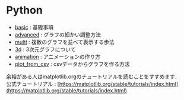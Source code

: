 # Python

* [basic](basic.ipynb) : 基礎事項  
* [advanced](advanced.ipynb) : グラフの細かい調整方法  
* [multi](multi.ipynb) : 複数のグラフを並べて表示する歩法  
* [3d](3d.ipynb) : 3次元グラフについて  
* [animation](animation.ipynb) : アニメーションの作り方  
* [plot_from_csv](plot_from_csv.ipynb) : csvデータからグラフを作る方法  


余裕がある人はmatplotlib.orgのチュートリアルを読むことをすすめます．  
公式チュートリアル : [https://matplotlib.org/stable/tutorials/index.html](https://matplotlib.org/stable/tutorials/index.html)

